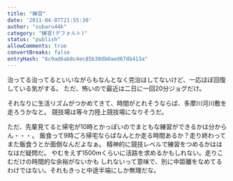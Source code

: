 ```yaml
---
title: "練習"
date: '2011-04-07T21:55:30'
author: "subaru44k"
category: "練習(デフォルト)"
status: "publish"
allowComments: true
convertBreaks: false
entryHash: "6c9ad6ab8c4ec85b30db0aed67db413a"
---
```

治ってる治ってるといいながらもなんとなく完治はしてないけど、一応ほぼ回復している気がする。
ただ、怖いので最近は二日に一回20分ジョグだけ。

それなりに生活リズムがつかめてきて、時間がとれそうならば、多摩川河川敷を走ろうかなと。
競技場は等々力陸上競技場になりそうだ。

ただ、先輩見てると帰宅が10時とかっぽいのでまともな練習ができるかは分からん・・・。
飯食って9時ごろ帰宅ならばなんとか走る時間あるか？走り終わってまた飯食うとか面倒なんだよなぁ。
精神的に競技レベルで練習をつめるかははなはだ疑問だ。
やむをえず1500mくらいに活路を求めるかもしれない。走りこむだけの時間的な余裕がないかも
しれないって意味で、別に中距離をなめてるわけではない。それもきっと中途半端にしか無理だな。
